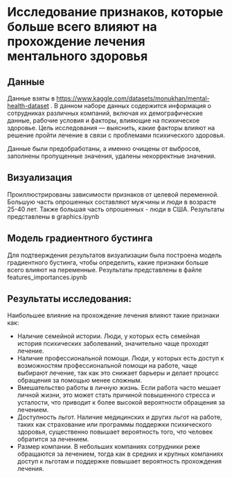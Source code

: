 # Исследование признаков, которые больше всего влияют на прохождение лечения ментального здоровья
## Данные
Данные взяты в https://www.kaggle.com/datasets/monukhan/mental-health-dataset . В данном наборе данных содержится информация о сотрудниках различных компаний, включая их демографические данные, рабочие условия и факторы, влияющие на психическое здоровье. Цель исследования — выяснить, какие факторы влияют на решение пройти лечение в связи с проблемами психического здоровья.

Данные были предобработаны, а именно очищены от выбросов, заполнены пропущенные значения, удалены некорректные значения. 
## Визуализация
Проиллюстрированы зависимости признаков от целевой переменной. Большую часть опрошенных составляют мужчины и люди в возрасте 25-40 лет. Также большая часть опрошенных - люди в США. 
Результаты представлены в graphics.ipynb
## Модель градиентного бустинга
Для подтверждения результатов визуализации была построена модель градиентного бустинга, чтобы определить, какие признаки больше всего влияют на переменные. Результаты представлены в файле features_importances.ipynb
## Результаты исследования:
Наибольшее влияние на прохождение лечения влияют такие признаки как:
- Наличие семейной истории. Люди, у которых есть семейная история психических заболеваний, значительно чаще проходят лечение.
- Наличие профессиональной помощи. Люди, у которых есть доступ к возможностям профессиональной помощи на работе, чаще выбирают лечение, так как это снижает барьеры и делает процесс обращения за помощью менее сложным.
- Вмешательство работы в личную жизнь. Если работа часто мешает личной жизни, это может стать причиной повышенного стресса и усталости, что приводит к более высокой вероятности обращения за лечением.
- Доступность льгот. Наличие медицинских и других льгот на работе, таких как страхование или программы поддержки психического здоровья, существенно повышает вероятность того, что человек обратится за лечением.
- Размер компании. В небольших компаниях сотрудники реже обращаются за лечением, тогда как в средних и крупных компаниях доступ к льготам и поддержке повышает вероятность прохождения лечения.

